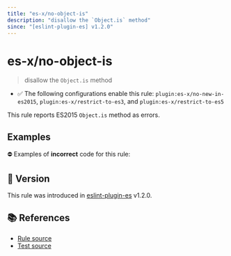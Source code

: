 ```yaml
---
title: "es-x/no-object-is"
description: "disallow the `Object.is` method"
since: "[eslint-plugin-es] v1.2.0"
---
```


# es-x/no-object-is
> disallow the `Object.is` method

- ✅ The following configurations enable this rule: `plugin:es-x/no-new-in-es2015`, `plugin:es-x/restrict-to-es3`, and `plugin:es-x/restrict-to-es5`

This rule reports ES2015 `Object.is` method as errors.

## Examples

⛔ Examples of **incorrect** code for this rule:

<eslint-playground type="bad" code="/*eslint es-x/no-object-is: error */
const negZero = Object.is(value, -0)
" />

## 🚀 Version

This rule was introduced in [eslint-plugin-es] v1.2.0.

[eslint-plugin-es]: https://github.com/mysticatea/eslint-plugin-es

## 📚 References

- [Rule source](https://github.com/ota-meshi/eslint-plugin-es-x/blob/master/lib/rules/no-object-is.js)
- [Test source](https://github.com/ota-meshi/eslint-plugin-es-x/blob/master/tests/lib/rules/no-object-is.js)
